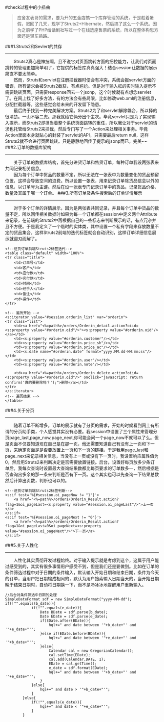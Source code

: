 #check过程中的小插曲
>应舍友表哥的需求，要为开的五金店搞一个库存管理的系统，于是趁着暑假，迟回了几天，现学了Struts2+Hibernate，然后搞了这么一个系统。因为之前学了PHP给话剧社写过一个在线选座售票的系统，所以在整体构思方面还是轻车熟路。

###1.Struts2和Sevlert的共存

----------
　　Struts2真心是神技啊，且不说它对页面跳转方面的把控能力，让我们对页面跳转的管理更加简单明了，它提供的标签库真真强大！结合session让数据的展示简直不要太简单。<br>
　　然而，Struts和servlet在注册拦截器时便会有冲突，系统会报servlet方面的错误，所有请求会被Struts2截获，有点尴尬。但是对于输入框的实时输入提示不需要跳转页面，只需要response回去一个jsonp，这个时候就有点想念servlet了。在网上找了好多方法，有的方法会有些局限，比如修改web.xml的注册信息，分配拦截器等，这些感觉会给未来的开发留下隐患。<br>
　　最后终于找到一种完美解决方案。Struts2为了和servlet解除耦合，所以择的很清楚。一山不容二虎。那我就给它俩分出个主次。毕竟servlet只是为了实现输入提示，而Struts2却担当着整个系统页面跳转的重任，所以我让对于servlet的请求也托管给Struts2来拦截，然后专门写了一个Action来处理相关事务。毕竟Action里面本身就贴心的封装了servlet的API，只需要最后return null，这样Struts2就不会进行页面跳转。只是静静地回传了提示的jsonp而已。完美~~
###2.订单的数据库架构

----------

　　关于订单的数据库结构，首先分进货订单和售货订单，每种订单我设两张表来共同记录相关信息。<br>
　　因为每个订单中货品的数量不定，所以无法在一张表中为数量变化的货品预留位置，这样会导致空间的浪费。所以设置一张表，用来记录订单除货品信息以外的信息，以订单号为主键。然后在设一张表专门记录订单中的货品，记录货品价格、数量及其属于哪一个订单。
###3.所有订单及条件搜索后的订单详情展示

----------
　　对于多个订单的详情展示，因为是两张表共同记录，并且每个订单中货品的数量不定，所以回传相关数据时如果为每一个订单都在session中定义两个Attribute来记录，在前端的Struts2中再根据自己的一些标志来判断展示的话，有点冗杂并且不方便。于是我定义了一个临时的实体类，其中设置一个私有字段来存放数量不定的货品集合，这样Struts2前端的迭代标签就会自动识别，这样订单详细信息展示就迎刃而解了。
    
    <!--进货订单前端Struts2标签迭代-->
	<table class="default" width="100%">
	<tr class="title">
		<td>订单号</td>
		<td>客户</td>
		<td>应付款</td>
		<td>实付款</td>
		<td>时间</td>
		<td>经手人</td>
		<td>备注</td>
		<td>操作</td>
	</tr>
	
	<!-- 遍历开始 -->
	<s:iterator value="#session.orderin_list" var="orderin">
	<tr class="list">
		<td><a href="<%=path%>/orders/Orderin_detail.action?oiid=<s:property value="#orderin.oid"/>"><s:property value="#orderin.oid"/></a></td>
		<td><s:property value="#orderin.customer"/></td>
		<td><s:property value="#orderin.price_sh"/></td>
		<td><s:property value="#orderin.price_ac"/></td>
		<td><s:date name="#orderin.date" format="yyyy.MM.dd-HH:mm:ss"/></td>
		<td><s:property value="#orderin.user"/></td>
		<td><s:property value="#orderin.note"/></td>
		
		<td><a href="<%=path%>/orders/Orderin_delete.action?oiid=<s:property value="#orderin.oid"/>" onclick="javascript: return confirm('真的要删除吗？');">删除</a></td>
	</tr>
	</s:iterator>
	<!-- 遍历结束 -->
    </table>
###4.关于分页

----------
　　随着订单不断增多，订单的展示就有了分页的需求，开始的时候看到网上有所谓的分页助手类，个人感觉其实没有必要。我session中设置了三个属性来管理分页page\_last,page\_now,page\_next,你可能会问一个page\_now不就可以了么。但是页面不仅要知道现在自己是在那一页，他还需要知道自己有没有上一页和下一页，来确定页面是是否要放置上一页和下一页的链接。于是我用page\_last和page\_next来记录相关信息，当没有上一页或没有下一页时，我设置响应属性值为0，然后用Struts2来判断决定是否需要放置链接。后台，设置好每页放多少条订单后，我每次查询时设置最大查询结果数都比每页要求的订单数多一，然后根据是否查询出多余的那一条来判断是否有下一页。这个其实也可以先查询一下结果总数然后计算出页数，判断也可以的。
	
	<!--进货订单前端Struts2标签判断-->
    <s:if test='%{#session.oi_pageNow != "1"}'>
		<a href="<%=path%>/orders/Orderin_Result.action?flag=1&oi_pageLast=<s:property value="#session.oi_pageLast"/>">上一页</a>
	</s:if>
	<s:if test='%{#session.oi_pageNext != "0"}'>
		<a href="<%=path%>/orders/Orderin_Result.action?flag=1&oi_pageLast=0&oi_pageNext=<s:property value="#session.oi_pageNext"/>">下一页</a>
	</s:if>
###5.关于人性化

----------
　　人性化其实贯彻开发过程始终。对于输入提示就是考虑到这个，这属于用户能过感受到的，其实有很多事情用户感受不到，但是我们还是要做到。比如在订单的条件筛选过程中对于日期的条件输入，默认输入开始日期和结束日期，条件为今天的订单，当用户把日期输成相同的，默认为用户搜索输入日期当天的，当开始日期晚于结束日期时，自动将日期换一下，而不是冷冰冰地提醒用户重新输入。
    
	//后台对条件筛选中日期的处理    
	SimpleDateFormat sdf = new SimpleDateFormat("yyyy-MM-dd");
    if(!"".equals(b_date)){
				if(!"".equals(e_date)){
					Date BDate = sdf.parse(b_date);
					Date EDate = sdf.parse(e_date);
					if(EDate.after(BDate)){
						hql+=" and date between '"+b_date+"' and '"+e_date+"'";
					}else if(EDate.before(BDate)){
						hql+=" and date between '"+e_date+"' and '"+b_date+"'";
					}else{
						Calendar cal = new GregorianCalendar();
						cal.setTime(EDate);
						cal.add(Calendar.DATE, 1);
						EDate = cal.getTime();
						e_date = sdf.format(EDate);
						hql+=" and date between '"+b_date+"' and '"+e_date+"'";
					}
				}else{
					hql+=" and date > '"+b_date+"'";
				}
			}else{
				if(!"".equals(e_date)){
					hql+=" and date < '"+e_date+"'";
				}
			}